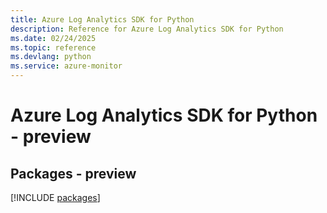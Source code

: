 ```yaml
---
title: Azure Log Analytics SDK for Python
description: Reference for Azure Log Analytics SDK for Python
ms.date: 02/24/2025
ms.topic: reference
ms.devlang: python
ms.service: azure-monitor
---
```

# Azure Log Analytics SDK for Python - preview
## Packages - preview
[!INCLUDE [packages](log-analytics-index.md)]